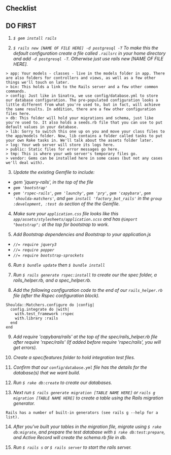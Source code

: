 ## Checklist

DO FIRST
--
1. _`$ gem install rails`_

2. _`$ rails new [NAME OF FILE HERE] -d postgresql -T` To make this the default configuration create a file called `.railsrc` in your home directory and add `-d postgresql -T`. Otherwise just use rails new [NAME OF FILE HERE]._

```
> app: Your models - classes - live in the models folder in app. There are also folders for controllers and views, as well as a few other things we'll touch on later.
> bin: This holds a link to the Rails server and a few other common commands.
> config: Just like in Sinatra, we use config/database.yml to store our database configuration. The pre-populated configuration looks a little different from what you're used to, but in fact, will achieve the same results. In addition, there are a few other configuration files here.
> db: This folder will hold your migrations and schema, just like you're used to. It also holds a seeds.rb file that you can use to put default values in your database.
> lib: Sorry to switch this one up on you and move your class files to the app/models folder. Now, lib contains a folder called tasks to put your own Rake tasks in. We'll talk about the assets folder later.
> log: Your web server will store its logs here.
> public: Static files for error messages go here.
> tmp: This is where your web server's temporary files go.
> vendor: Gems can be installed here in some cases (but not any cases we'll deal with).
```
3. _Update the existing Gemfile to include:_
* _gem 'jquery-rails', in the top of the file_
* _`gem 'bootstrap'`_
* _`gem 'rspec-rails'`, `gem 'launchy'`,  `gem 'pry'`, `gem 'capybara'`, `gem 'shoulda-matchers'`, and `gem install 'factory_bot_rails'` in the `group :development, :test do` section of the the Gemfile._

4. _Make sure your `application.css` file looks like this `app/assets/stylesheets/application.scss` and has `@import "bootstrap";` at the top for bootstrap to work._

5. _Add Bootstrap dependencies and Bootstrap to your application.js_
* _`//= require jquery3`_
* _`//= require popper`_
* _`//= require bootstrap-sprockets`_

6. _Run `$ bundle update` then `$ bundle install`_

7. _Run `$ rails generate rspec:install` to create our the spec folder, a rails_helper.rb, and a spec_helper.rb._

8. _Add the following configuration code to the end of our `rails_helper.rb` file (after the Rspec configuration block)._
```
Shoulda::Matchers.configure do |config|
  config.integrate do |with|
    with.test_framework :rspec
    with.library :rails
  end
end
```
9. _Add require 'capybara/rails' at the top of the spec/rails_helper.rb file after require 'rspec/rails' (If added before require 'rspec/rails', you will get errors)._

10. _Create a spec/features folder to hold integration test files._

11. _Confirm that our `config/database.yml` file has the details for the database(s) that we want build._

12. _Run `$ rake db:create` to create our databases._

13. _Next run `$ rails generate migration [TABLE NAME HERE]` or `rails g migration [TABLE NAME HERE]` to create a table using the Rails migration generator._

```
Rails has a number of built-in generators (see rails g --help for a list).
```

14. _After you've built your tables in the migration file, migrate using `$ rake db:migrate`, and prepare the test database with `$ rake db:test:prepare`, and Active Record will create the schema.rb file in db._

15. _Run `$ rails s` or `$ rails server` to start the rails server._
